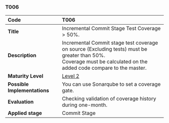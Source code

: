 ### T006

| **Code**           | **T006** |
| :--               | :--      |
| **Title**          | Incremental Commit Stage Test Coverage > 50%. |
| **Description**    | Incremental Commit stage test coverage on source (Excluding tests) must be greater than 50%. <br>Coverage must be calculated on the added code compare to the master. |
| **Maturity Level** | [Level 2](/LEVELS.html#level-2) |
| **Possible Implementations** | You can use Sonarqube to set a coverage gate. |
| **Evaluation**     | Checking validation of coverage history during one-month. |
| **Applied stage**  | Commit Stage|
